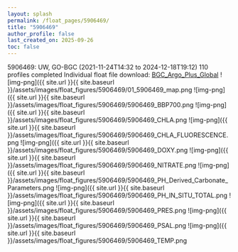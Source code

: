 ```yaml
---
layout: splash
permalink: /float_pages/5906469/
title: "5906469"
author_profile: false
last_created_on: 2025-09-26
toc: false
---
```

 
5906469: UW, GO-BGC (2021-11-24T14:32 to 2024-12-18T19:12)
110 profiles completed
Individual float file download: [BGC_Argo_Plus_Global](https://ftp.soest.hawaii.edu/bgc_argo_plus/Individual_Floats/outliers_removed/5906469_Sprof_processed.nc)
![img-png]({{ site.url }}{{ site.baseurl }}/assets/images/float_figures/5906469/01_5906469_map.png
![img-png]({{ site.url }}{{ site.baseurl }}/assets/images/float_figures/5906469/5906469_BBP700.png
![img-png]({{ site.url }}{{ site.baseurl }}/assets/images/float_figures/5906469/5906469_CHLA.png
![img-png]({{ site.url }}{{ site.baseurl }}/assets/images/float_figures/5906469/5906469_CHLA_FLUORESCENCE.png
![img-png]({{ site.url }}{{ site.baseurl }}/assets/images/float_figures/5906469/5906469_DOXY.png
![img-png]({{ site.url }}{{ site.baseurl }}/assets/images/float_figures/5906469/5906469_NITRATE.png
![img-png]({{ site.url }}{{ site.baseurl }}/assets/images/float_figures/5906469/5906469_PH_Derived_Carbonate_Parameters.png
![img-png]({{ site.url }}{{ site.baseurl }}/assets/images/float_figures/5906469/5906469_PH_IN_SITU_TOTAL.png
![img-png]({{ site.url }}{{ site.baseurl }}/assets/images/float_figures/5906469/5906469_PRES.png
![img-png]({{ site.url }}{{ site.baseurl }}/assets/images/float_figures/5906469/5906469_PSAL.png
![img-png]({{ site.url }}{{ site.baseurl }}/assets/images/float_figures/5906469/5906469_TEMP.png
